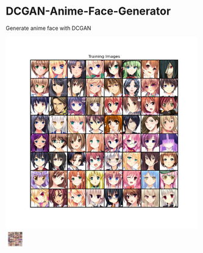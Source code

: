 # DCGAN-Anime-Face-Generator
Generate anime face with DCGAN

![alt text](Figure_1.png "Title")
<img src="Figure_1.png" width="48">

